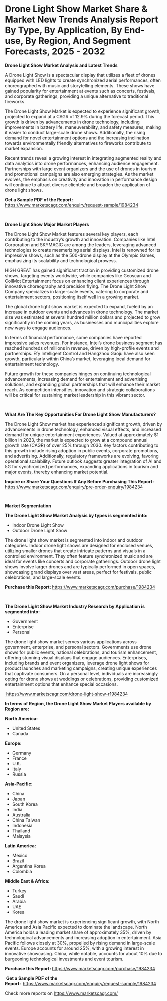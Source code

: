 <p><h1>Drone Light Show Market Share & Market New Trends Analysis Report By Type, By Application, By End-use, By Region, And Segment Forecasts, 2025 - 2032</h1></p><p><strong>Drone Light Show Market Analysis and Latest Trends</strong></p>
<p><p>A Drone Light Show is a spectacular display that utilizes a fleet of drones equipped with LED lights to create synchronized aerial performances, often choreographed with music and storytelling elements. These shows have gained popularity for entertainment at events such as concerts, festivals, and corporate gatherings, providing a unique alternative to traditional fireworks.</p><p>The Drone Light Show Market is expected to experience significant growth, projected to expand at a CAGR of 12.9% during the forecast period. This growth is driven by advancements in drone technology, including improvements in battery life, maneuverability, and safety measures, making it easier to conduct large-scale drone shows. Additionally, the rising demand for novel entertainment options and the increasing inclination towards environmentally friendly alternatives to fireworks contribute to market expansion.</p><p>Recent trends reveal a growing interest in integrating augmented reality and data analytics into drone performances, enhancing audience engagement. Partnerships with large event organizers and the use of drones in tourism and promotional campaigns are also emerging strategies. As the market evolves, the emphasis on creativity and innovation in performance design will continue to attract diverse clientele and broaden the application of drone light shows.</p></p>
<p><strong>Get a Sample PDF of the Report:&nbsp;</strong> <a href="https://www.marketscagr.com/enquiry/request-sample/1984234?utm_campaign=2485&utm_medium=2&utm_source=Github&utm_content=ia&utm_term=05042025&utm_id=drone-light-show">https://www.marketscagr.com/enquiry/request-sample/1984234</a></p>
<p>&nbsp;</p>
<p><strong>Drone Light Show Major Market Players</strong></p>
<p><p>The Drone Light Show Market features several key players, each contributing to the industry’s growth and innovation. Companies like Intel Corporation and SKYMAGIC are among the leaders, leveraging advanced technologies to create mesmerizing aerial displays. Intel is renowned for its impressive shows, such as the 500-drone display at the Olympic Games, emphasizing its scalability and technological prowess. </p><p>HIGH GREAT has gained significant traction in providing customized drone shows, targeting events worldwide, while companies like Geoscan and CollMot Entertainment focus on enhancing client experiences through innovative choreography and precision flying. The Drone Light Show Company specializes in large-scale events, catering to corporate and entertainment sectors, positioning itself well in a growing market.</p><p>The global drone light show market is expected to expand, fueled by an increase in outdoor events and advances in drone technology. The market size was estimated at several hundred million dollars and projected to grow significantly in the coming years, as businesses and municipalities explore new ways to engage audiences.</p><p>In terms of financial performance, some companies have reported impressive sales revenues. For instance, Intel’s drone business segment has reached hundreds of millions in revenue, driven by high-profile events and partnerships. Efy Intelligent Control and Hangzhou Gaoju have also seen growth, particularly within China’s market, leveraging local demand for entertainment technology.</p><p>Future growth for these companies hinges on continuing technological advancements, increasing demand for entertainment and advertising solutions, and expanding global partnerships that will enhance their market reach. As competition intensifies, innovation and strategic collaborations will be critical for sustaining market leadership in this vibrant sector.</p></p>
<p>&nbsp;</p>
<p><strong>What Are The Key Opportunities For Drone Light Show Manufacturers?</strong></p>
<p><p>The Drone Light Show market has experienced significant growth, driven by advancements in drone technology, enhanced visual effects, and increased demand for unique entertainment experiences. Valued at approximately $1 billion in 2023, the market is expected to grow at a compound annual growth rate (CAGR) of over 25% through 2030. Key factors contributing to this growth include rising adoption in public events, corporate promotions, and advertising. Additionally, regulatory frameworks are evolving, favoring operational scalability. Future outlook suggests greater integration of AI and 5G for synchronized performances, expanding applications in tourism and major events, thereby enhancing market potential.</p></p>
<p><strong>Inquire or Share Your Questions If Any Before Purchasing This Report:</strong> <a href="https://www.marketscagr.com/enquiry/pre-order-enquiry/1984234?utm_campaign=2485&utm_medium=2&utm_source=Github&utm_content=ia&utm_term=05042025&utm_id=drone-light-show">https://www.marketscagr.com/enquiry/pre-order-enquiry/1984234</a></p>
<p>&nbsp;</p>
<p><strong>Market Segmentation</strong></p>
<p><strong>The Drone Light Show Market Analysis by types is segmented into:</strong></p>
<p><ul><li>Indoor Drone Light Show</li><li>Outdoor Drone Light Show</li></ul></p>
<p><p>The drone light show market is segmented into indoor and outdoor categories. Indoor drone light shows are designed for enclosed venues, utilizing smaller drones that create intricate patterns and visuals in a controlled environment. They often feature synchronized music and are ideal for events like concerts and corporate gatherings. Outdoor drone light shows involve larger drones and are typically performed in open spaces, showcasing grand displays over vast areas, perfect for festivals, public celebrations, and large-scale events.</p></p>
<p><strong>Purchase this Report:&nbsp;</strong><a href="https://www.marketscagr.com/purchase/1984234?utm_campaign=2485&utm_medium=2&utm_source=Github&utm_content=ia&utm_term=05042025&utm_id=drone-light-show">https://www.marketscagr.com/purchase/1984234</a></p>
<p>&nbsp;</p>
<p><strong>The Drone Light Show Market Industry Research by Application is segmented into:</strong></p>
<p><ul><li>Government</li><li>Enterprise</li><li>Personal</li></ul></p>
<p><p>The drone light show market serves various applications across government, enterprise, and personal sectors. Governments use drone shows for public events, national celebrations, and tourism enhancement, offering stunning visual displays that engage audiences. Enterprises, including brands and event organizers, leverage drone light shows for product launches and marketing campaigns, creating unique experiences that captivate consumers. On a personal level, individuals are increasingly opting for drone shows at weddings or celebrations, providing customized entertainment options that enhance special occasions.</p></p>
<p><a href="https://www.marketscagr.com/drone-light-show-r1984234?utm_campaign=2485&utm_medium=2&utm_source=Github&utm_content=ia&utm_term=05042025&utm_id=drone-light-show">&nbsp;https://www.marketscagr.com/drone-light-show-r1984234</a></p>
<p><strong>In terms of Region, the Drone Light Show Market Players available by Region are:</strong></p>
<p>
    <p> <strong> North America: </strong>
        <ul>
            <li>United States</li>
            <li>Canada</li>
        </ul>
        </p> 
    <p> <strong> Europe: </strong>
        <ul>
            <li>Germany</li>
            <li>France</li>
            <li>U.K.</li>
            <li>Italy</li>
            <li>Russia</li>
        </ul>
        </p> 
    <p> <strong> Asia-Pacific: </strong>
        <ul>
            <li>China</li>
            <li>Japan</li>
            <li>South Korea</li>
            <li>India</li>
            <li>Australia</li>
            <li>China Taiwan</li>
            <li>Indonesia</li>
            <li>Thailand</li>
            <li>Malaysia</li>
        </ul>
        </p> 
    <p> <strong> Latin America: </strong>
        <ul>
            <li>Mexico</li>
            <li>Brazil</li>
            <li>Argentina Korea</li>
            <li>Colombia</li>
        </ul>
        </p> 
    <p> <strong> Middle East & Africa: </strong>
        <ul>
            <li>Turkey</li>
            <li>Saudi</li>
            <li>Arabia</li>
            <li>UAE</li>
            <li>Korea</li>
        </ul>
    </p>
    </p>
<p><p>The drone light show market is experiencing significant growth, with North America and Asia Pacific expected to dominate the landscape. North America holds a leading market share of approximately 35%, driven by technological advancements and increasing adoption in entertainment. Asia Pacific follows closely at 30%, propelled by rising demand in large-scale events. Europe accounts for around 25%, with a growing interest in innovative showcasing. China, while notable, accounts for about 10% due to burgeoning technological investments and event tourism.</p></p>
<p><strong>Purchase this Report: </strong><a href="https://www.marketscagr.com/purchase/1984234?utm_campaign=2485&utm_medium=2&utm_source=Github&utm_content=ia&utm_term=05042025&utm_id=drone-light-show">https://www.marketscagr.com/purchase/1984234</a></p>
<p>&nbsp;<strong>Get a Sample PDF of the Report:&nbsp;&nbsp;</strong><a href="https://www.marketscagr.com/enquiry/request-sample/1984234?utm_campaign=2485&utm_medium=2&utm_source=Github&utm_content=ia&utm_term=05042025&utm_id=drone-light-show">https://www.marketscagr.com/enquiry/request-sample/1984234</a></p>
<p><strong></strong></p>
<p>Check more reports on <a href="https://www.marketscagr.com/?utm_campaign=2485&utm_medium=2&utm_source=Github&utm_content=ia&utm_term=05042025&utm_id=drone-light-show">https://www.marketscagr.com/</a></p>
